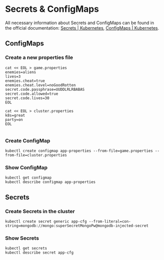 # Secrets & ConfigMaps

All necessary information about Secrets and ConfigMaps can be found in the official documentation: [Secrets | Kubernetes](https://kubernetes.io/docs/concepts/configuration/secret/), [ConfigMaps | Kubernetes](https://kubernetes.io/docs/concepts/configuration/configmap/). 


## ConfigMaps

### Create a new properties file 

```
cat << EOL > game.properties                    
enemies=aliens
lives=3
enemies.cheat=true
enemies.cheat.level=noGoodRotten
secret.code.passphrase=UUDDLRLRBABAS
secret.code.allowed=true
secret.code.lives=30
EOL

cat << EOL > cluster.properties                    
k8s=great
party=on
EOL


```

### Create ConfigMap

```
kubectl create configmap app-properties --from-file=game.properties --from-file=cluster.properties
```

### Show ConfigMap
```
kubectl get configmap
kubectl describe configmap app-properties
```

## Secrets

### Create Secrets in the cluster

```
kubectl create secret generic app-cfg --from-literal=con-string=mongodb://mongo:superSecretMongoPw@mongodb-injected-secret
```

### Show Secrets

```
kubectl get secrets
kubectl describe secret app-cfg
```
